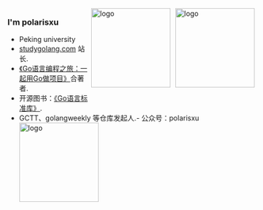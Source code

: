 <div>
  <img src="https://github-readme-stats.vercel.app/api?username=desperado2&show_icons=truee&bg_color=DEG,e96443,904e95" alt="logo" height="160" align="right" style="margin: 5px; margin-bottom: 20px;" />  
</div>
  
<div>
  <img src="https://github-readme-stats.vercel.app/api/top-langs/?username=desperado2&layout=compact&bg_color=DEG,e96443,904e95" alt="logo" height="160" align="right" style="margin: 5px; margin-bottom: 20px;" />  
</div> 


### I'm polarisxu

-  Peking university
-  [studygolang.com](https://studygolang.com) 站长.   
-  [《Go语言编程之旅：一起用Go做项目》](https://u.jd.com/RMSbOS)合著者.  
-  开源图书：[《Go语言标准库》](https://github.com/polaris1119/The-Golang-Standard-Library-by-Example). 
-  GCTT、golangweekly 等仓库发起人.- 公众号：polarisxu<img src="https://github-profile-trophy.vercel.app/?username=desperado2&theme=flat&column=7" alt="logo" height="160" align="center" style="margin: auto; margin-bottom: 20px;" />
